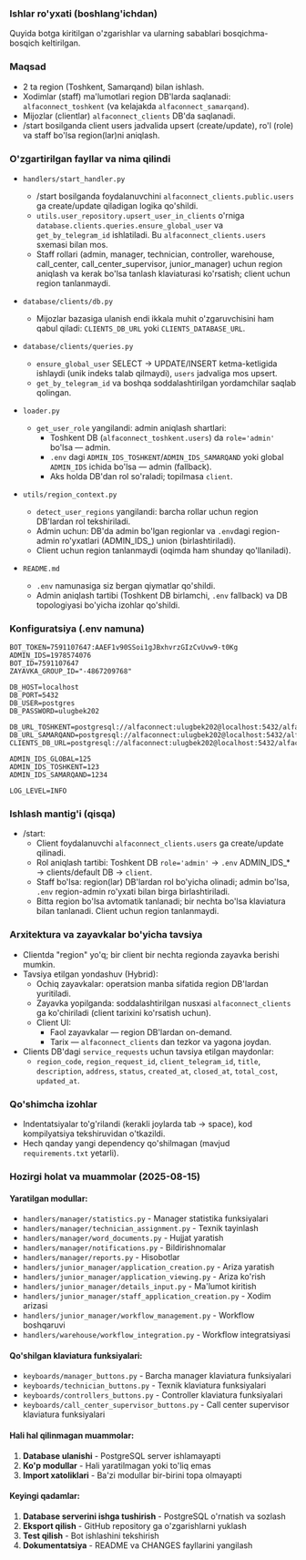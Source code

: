 ### Ishlar ro'yxati (boshlang'ichdan)

Quyida botga kiritilgan o'zgarishlar va ularning sabablari bosqichma-bosqich keltirilgan.

### Maqsad
- 2 ta region (Toshkent, Samarqand) bilan ishlash.
- Xodimlar (staff) ma'lumotlari region DB'larda saqlanadi: `alfaconnect_toshkent` (va kelajakda `alfaconnect_samarqand`).
- Mijozlar (clientlar) `alfaconnect_clients` DB'da saqlanadi.
- /start bosilganda client users jadvalida upsert (create/update), ro'l (role) va staff bo'lsa region(lar)ni aniqlash.

### O'zgartirilgan fayllar va nima qilindi
- `handlers/start_handler.py`
  - /start bosilganda foydalanuvchini `alfaconnect_clients.public.users` ga create/update qiladigan logika qo'shildi.
  - `utils.user_repository.upsert_user_in_clients` o'rniga `database.clients.queries.ensure_global_user` va `get_by_telegram_id` ishlatiladi. Bu `alfaconnect_clients.users` sxemasi bilan mos.
  - Staff rollari (admin, manager, technician, controller, warehouse, call_center, call_center_supervisor, junior_manager) uchun region aniqlash va kerak bo'lsa tanlash klaviaturasi ko'rsatish; client uchun region tanlanmaydi.

- `database/clients/db.py`
  - Mijozlar bazasiga ulanish endi ikkala muhit o'zgaruvchisini ham qabul qiladi: `CLIENTS_DB_URL` yoki `CLIENTS_DATABASE_URL`.

- `database/clients/queries.py`
  - `ensure_global_user` SELECT → UPDATE/INSERT ketma-ketligida ishlaydi (unik indeks talab qilmaydi), `users` jadvaliga mos upsert.
  - `get_by_telegram_id` va boshqa soddalashtirilgan yordamchilar saqlab qolingan.

- `loader.py`
  - `get_user_role` yangilandi: admin aniqlash shartlari:
    - Toshkent DB (`alfaconnect_toshkent.users`) da `role='admin'` bo'lsa — admin.
    - `.env` dagi `ADMIN_IDS_TOSHKENT`/`ADMIN_IDS_SAMARQAND` yoki global `ADMIN_IDS` ichida bo'lsa — admin (fallback).
    - Aks holda DB'dan rol so'raladi; topilmasa `client`.

- `utils/region_context.py`
  - `detect_user_regions` yangilandi: barcha rollar uchun region DB'lardan rol tekshiriladi.
  - Admin uchun: DB'da admin bo'lgan regionlar va `.env`dagi region-admin ro'yxatlari (ADMIN_IDS_<REGION>) union (birlashtiriladi).
  - Client uchun region tanlanmaydi (oqimda ham shunday qo'llaniladi).

- `README.md`
  - `.env` namunasiga siz bergan qiymatlar qo'shildi.
  - Admin aniqlash tartibi (Toshkent DB birlamchi, `.env` fallback) va DB topologiyasi bo'yicha izohlar qo'shildi.

### Konfiguratsiya (.env namuna)
```
BOT_TOKEN=7591107647:AAEF1v90SSoi1gJBxhvrzGIzCvUvw9-t0Kg
ADMIN_IDS=1978574076
BOT_ID=7591107647
ZAYAVKA_GROUP_ID="-4867209768"

DB_HOST=localhost
DB_PORT=5432
DB_USER=postgres
DB_PASSWORD=ulugbek202

DB_URL_TOSHKENT=postgresql://alfaconnect:ulugbek202@localhost:5432/alfaconnect_toshkent
DB_URL_SAMARQAND=postgresql://alfaconnect:ulugbek202@localhost:5432/alfaconnect_samarqand
CLIENTS_DB_URL=postgresql://alfaconnect:ulugbek202@localhost:5432/alfaconnect_clients

ADMIN_IDS_GLOBAL=125
ADMIN_IDS_TOSHKENT=123
ADMIN_IDS_SAMARQAND=1234

LOG_LEVEL=INFO
```

### Ishlash mantig'i (qisqa)
- /start:
  - Client foydalanuvchi `alfaconnect_clients.users` ga create/update qilinadi.
  - Rol aniqlash tartibi: Toshkent DB `role='admin'` → `.env` ADMIN_IDS_* → clients/default DB → `client`.
  - Staff bo'lsa: region(lar) DB'lardan rol bo'yicha olinadi; admin bo'lsa, `.env` region-admin ro'yxati bilan birga birlashtiriladi.
  - Bitta region bo'lsa avtomatik tanlanadi; bir nechta bo'lsa klaviatura bilan tanlanadi. Client uchun region tanlanmaydi.

### Arxitektura va zayavkalar bo'yicha tavsiya
- Clientda "region" yo'q; bir client bir nechta regionda zayavka berishi mumkin.
- Tavsiya etilgan yondashuv (Hybrid):
  - Ochiq zayavkalar: operatsion manba sifatida region DB'lardan yuritiladi.
  - Zayavka yopilganda: soddalashtirilgan nusxasi `alfaconnect_clients` ga ko'chiriladi (client tarixini ko'rsatish uchun).
  - Client UI:
    - Faol zayavkalar — region DB'lardan on-demand.
    - Tarix — `alfaconnect_clients` dan tezkor va yagona joydan.
- Clients DB'dagi `service_requests` uchun tavsiya etilgan maydonlar:
  - `region_code`, `region_request_id`, `client_telegram_id`, `title`, `description`, `address`, `status`, `created_at`, `closed_at`, `total_cost`, `updated_at`.

### Qo'shimcha izohlar
- Indentatsiyalar to'g'rilandi (kerakli joylarda tab → space), kod kompilyatsiya tekshiruvidan o'tkazildi.
- Hech qanday yangi dependency qo'shilmagan (mavjud `requirements.txt` yetarli).

### Hozirgi holat va muammolar (2025-08-15)

#### Yaratilgan modullar:
- `handlers/manager/statistics.py` - Manager statistika funksiyalari
- `handlers/manager/technician_assignment.py` - Texnik tayinlash
- `handlers/manager/word_documents.py` - Hujjat yaratish
- `handlers/manager/notifications.py` - Bildirishnomalar
- `handlers/manager/reports.py` - Hisobotlar
- `handlers/junior_manager/application_creation.py` - Ariza yaratish
- `handlers/junior_manager/application_viewing.py` - Ariza ko'rish
- `handlers/junior_manager/details_input.py` - Ma'lumot kiritish
- `handlers/junior_manager/staff_application_creation.py` - Xodim arizasi
- `handlers/junior_manager/workflow_management.py` - Workflow boshqaruvi
- `handlers/warehouse/workflow_integration.py` - Workflow integratsiyasi

#### Qo'shilgan klaviatura funksiyalari:
- `keyboards/manager_buttons.py` - Barcha manager klaviatura funksiyalari
- `keyboards/technician_buttons.py` - Texnik klaviatura funksiyalari
- `keyboards/controllers_buttons.py` - Controller klaviatura funksiyalari
- `keyboards/call_center_supervisor_buttons.py` - Call center supervisor klaviatura funksiyalari

#### Hali hal qilinmagan muammolar:
1. **Database ulanishi** - PostgreSQL server ishlamayapti
2. **Ko'p modullar** - Hali yaratilmagan yoki to'liq emas
3. **Import xatoliklari** - Ba'zi modullar bir-birini topa olmayapti

#### Keyingi qadamlar:
1. **Database serverini ishga tushirish** - PostgreSQL o'rnatish va sozlash
2. **Eksport qilish** - GitHub repository ga o'zgarishlarni yuklash
3. **Test qilish** - Bot ishlashini tekshirish
4. **Dokumentatsiya** - README va CHANGES fayllarini yangilash